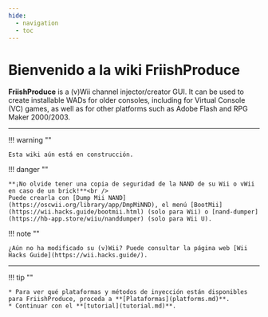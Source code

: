 ```yaml
---
hide:
  - navigation
  - toc
---
```


# Bienvenido a la wiki FriishProduce

**FriishProduce** is a (v)Wii channel injector/creator GUI.
It can be used to create installable WADs for older consoles, including for Virtual Console (VC) games, as well as for other platforms such as Adobe Flash and RPG Maker 2000/2003.

----

!!! warning ""
	
	Esta wiki aún está en construcción.

!!! danger ""

	**¡No olvide tener una copia de seguridad de la NAND de su Wii o vWii en caso de un brick!**<br />
	Puede crearla con [Dump Mii NAND](https://oscwii.org/library/app/DmpMiNND), el menú [BootMii](https://wii.hacks.guide/bootmii.html) (solo para Wii) o [nand-dumper](https://hb-app.store/wiiu/nanddumper) (solo para Wii U).

!!! note ""

	¿Aún no ha modificado su (v)Wii? Puede consultar la página web [Wii Hacks Guide](https://wii.hacks.guide/).

----

!!! tip ""
	
	* Para ver qué plataformas y métodos de inyección están disponibles para FriishProduce, proceda a **[Plataformas](platforms.md)**.
	* Continuar con el **[tutorial](tutorial.md)**.